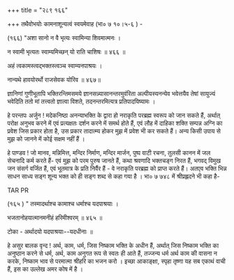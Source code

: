 +++
title = "२८९ १६६"

+++
तथैवोभयोः कामनाशून्यत्वं स्वयमेवाह (भा० ७ १०।५-६ ) - 

(१६६) "अशा सानो न वै भृत्यः स्वामिन्या शिवमात्मनः । 

न स्वामी भृत्यतः स्वाम्यमिच्छन् यो राति चाशिषः ॥ ४६६ ॥ 

अहं त्वकामस्त्वद्भक्तस्त्वञ्च स्वाम्यनपाश्रयः । 

नान्यथे हावयोरर्थो राजसेवक योरिव ॥ ४६७॥ 

ज्ञानिणां गुणीभूतापि भक्तिरन्तिमसमये ज्ञानसन्न्यासानन्तरमुवंरिता अल्पीयस्यनन्येव भवेत्तयैव तेषां सायुज्यं भवेदिति ततो मां तत्त्वतो ज्ञात्वा विशते, तदनन्तरमित्यत्र प्रतिपादयिष्यामः । 

हे परन्तपः अर्जुन ! मदेकनिष्ठा अनन्याभक्ति के द्वारा हो नराकृति परब्रह्म स्वरूप को जान सकते हैं, अर्थात् परोक्ष अनुभव करने में एवं प्रत्यक्षतः दर्शन करने में समर्थ होते हैं, एवं लौह में दाहिका शक्ति सम्पन्न अग्नि का प्रवेश जिस प्रकार होता है, उस प्रकार तादात्म्य होकर मुझ में प्रवेश भी कर सकते हैं। अन्य किसी उपाय से मुझ को जानने में कोई सक्षम नहीं हैं । 

हे पाण्डव ! जो मानव, मन्निमित्त, मन्दिर निर्माण, मन्दिर मार्जन, पुष्प वाटी रचना, तुलसी कानन में जल सेचनादि कर्म करते हैं- एवं मुझ को परम पुरुष जानते हैं, कथा श्रवणादि भक्तचङ्ग निरत हैं, भगवद् विमुख जन संसर्ग वर्जित हैं, एवं भूतमात्र के प्रति निर्वैर हैं - वे नराकृति परब्रह्म को प्राप्त करते हैं। अतएव भक्ति भिन्न साधन साध्य सङ्ग शून्य भक्त को ही सङ्ग शब्द से कहा गया है । भा० ७ ७४८ में श्रीप्रह्लदने भी कहा है- 

TAR PR 

(१६५ ) " तस्मादर्थाश्च कामाश्च धर्माश्च यदपाश्रयाः । 

भजतानोहयात्मानमनीहं हरिमीश्वरम् ॥ ४६५ ॥ 

टोका - अर्थादयो यदपाश्रयाः--यदधीनाः ॥ 

हे असुर बालक वृन्द ! अर्थ, काम, धर्म, जिस निष्काम भक्ति के अधीन हैं, अर्थात् जिस निष्काम भक्ति का अनुष्ठान करने से धर्म, अर्थ, काम अनुगत रूप से स्वतः ही आते हैं, तज्जन्य धर्म अर्थ काम की वासना न करके, निष्काम भाव से परमात्मा श्रीहरि का भजन करो । इच्छा आकाङ्क्षा, स्पृहा तृष्णा यह सब एकाथं वाची हैं, इस का उल्लेख अमर कोष में है । 
